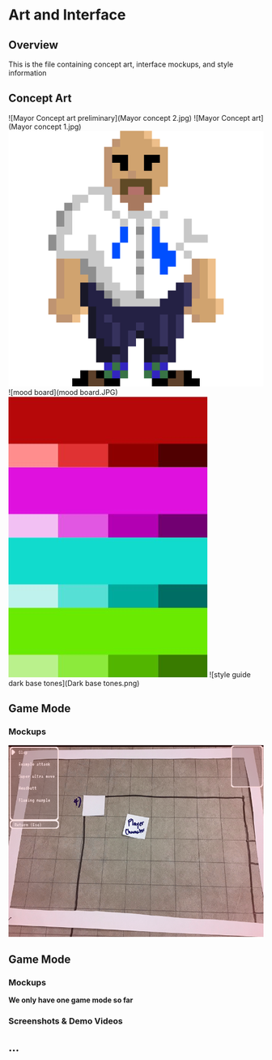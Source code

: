 # Art and Interface

## Overview
This is the file containing concept art, interface mockups, and style information

## Concept Art
![Mayor Concept art preliminary](Mayor concept 2.jpg)
![Mayor Concept art](Mayor concept 1.jpg)
![Mayor Pixel concept](MayorPixel.png)
![mood board](mood board.JPG)
![style guide highlights](highlights.JPG)
![style guide dark base tones](Dark base tones.png)

## Game Mode <A>

### Mockups
![Game Mode 1 mockup and ui design](Cool_UI_Team_Tube2.png)

## Game Mode <B>

### Mockups
  We only have one game mode so far

### Screenshots & Demo Videos

## ...
